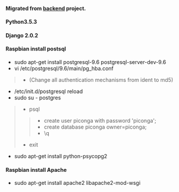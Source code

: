 #### Migrated from [backend](https://github.com/ben-ying/backend) project.

#### Python3.5.3 
#### Django 2.0.2
#### Raspbian install postsql
* sudo apt-get install postgresql-9.6 postgresql-server-dev-9.6
* vi /etc/postgresql/9.6/main/pg_hba.conf
>* (Change all authentication mechanisms from ident to md5)
* /etc/init.d/postgresql reload
* sudo su - postgres
>* psql
>>* create user piconga with password 'piconga';
>>* create database piconga owner=piconga;
>>* \q
>* exit
* sudo apt-get install python-psycopg2
#### Raspbian install Apache
* sudo apt-get install apache2 libapache2-mod-wsgi
